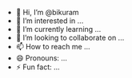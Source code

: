 - 👋 Hi, I’m @bikuram
- 👀 I’m interested in ...
- 🌱 I’m currently learning ...
- 💞️ I’m looking to collaborate on ...
- 📫 How to reach me ...
- 😄 Pronouns: ...
- ⚡ Fun fact: ...

<!---
bikuram/bikuram is a ✨ special ✨ repository because its `README.md` (this file) appears on your GitHub profile.
You can click the Preview link to take a look at your changes.
--->
